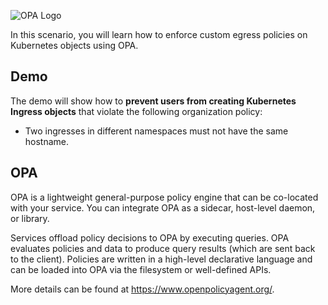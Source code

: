 ![OPA Logo](/styra/scenarios/opa-kube-egress-demo/assets/opa.png)

In this scenario, you will learn how to enforce custom egress policies on Kubernetes objects using OPA.

## Demo

The demo will show how to **prevent users from creating Kubernetes Ingress objects** that violate the following organization policy:

- Two ingresses in different namespaces must not have the same hostname.

## OPA

OPA is a lightweight general-purpose policy engine that can be co-located with your service. You can integrate OPA as a sidecar, host-level daemon, or library.

Services offload policy decisions to OPA by executing queries. OPA evaluates policies and data to produce query results (which are sent back to the client). Policies are written in a high-level declarative language and can be loaded into OPA via the filesystem or well-defined APIs.

More details can be found at https://www.openpolicyagent.org/.